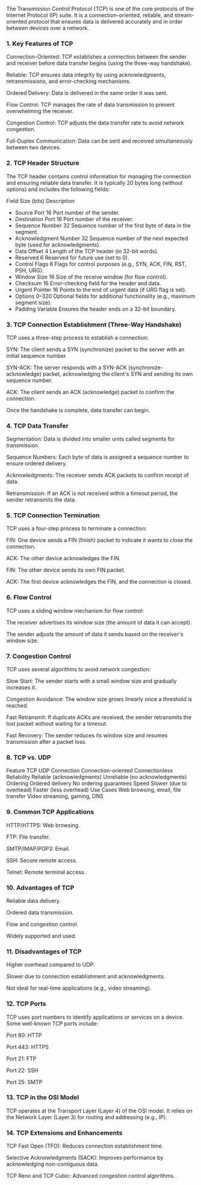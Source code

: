 The Transmission Control Protocol (TCP) is one of the core protocols of the Internet Protocol (IP) suite. It is a connection-oriented, reliable, and stream-oriented protocol that ensures data is delivered accurately and in order between devices over a network.

### 1. Key Features of TCP
Connection-Oriented: TCP establishes a connection between the sender and receiver before data transfer begins (using the three-way handshake).

Reliable: TCP ensures data integrity by using acknowledgments, retransmissions, and error-checking mechanisms.

Ordered Delivery: Data is delivered in the same order it was sent.

Flow Control: TCP manages the rate of data transmission to prevent overwhelming the receiver.

Congestion Control: TCP adjusts the data transfer rate to avoid network congestion.

Full-Duplex Communication: Data can be sent and received simultaneously between two devices.

### 2. TCP Header Structure
The TCP header contains control information for managing the connection and ensuring reliable data transfer. It is typically 20 bytes long (without options) and includes the following fields:

Field	Size (bits)	Description
- Source Port	16	Port number of the sender.
- Destination Port	16	Port number of the receiver.
- Sequence Number	32	Sequence number of the first byte of data in the segment.
- Acknowledgment Number	32	Sequence number of the next expected byte (used for acknowledgments).
- Data Offset	4	Length of the TCP header (in 32-bit words).
- Reserved	6	Reserved for future use (set to 0).
- Control Flags	6	Flags for control purposes (e.g., SYN, ACK, FIN, RST, PSH, URG).
- Window Size	16	Size of the receive window (for flow control).
- Checksum	16	Error-checking field for the header and data.
- Urgent Pointer	16	Points to the end of urgent data (if URG flag is set).
- Options	0–320	Optional fields for additional functionality (e.g., maximum segment size).
- Padding	Variable	Ensures the header ends on a 32-bit boundary.
### 3. TCP Connection Establishment (Three-Way Handshake)
TCP uses a three-step process to establish a connection:

SYN: The client sends a SYN (synchronize) packet to the server with an initial sequence number.

SYN-ACK: The server responds with a SYN-ACK (synchronize-acknowledge) packet, acknowledging the client's SYN and sending its own sequence number.

ACK: The client sends an ACK (acknowledge) packet to confirm the connection.

Once the handshake is complete, data transfer can begin.

### 4. TCP Data Transfer
Segmentation: Data is divided into smaller units called segments for transmission.

Sequence Numbers: Each byte of data is assigned a sequence number to ensure ordered delivery.

Acknowledgments: The receiver sends ACK packets to confirm receipt of data.

Retransmission: If an ACK is not received within a timeout period, the sender retransmits the data.

### 5. TCP Connection Termination
TCP uses a four-step process to terminate a connection:

FIN: One device sends a FIN (finish) packet to indicate it wants to close the connection.

ACK: The other device acknowledges the FIN.

FIN: The other device sends its own FIN packet.

ACK: The first device acknowledges the FIN, and the connection is closed.

### 6. Flow Control
TCP uses a sliding window mechanism for flow control:

The receiver advertises its window size (the amount of data it can accept).

The sender adjusts the amount of data it sends based on the receiver's window size.

### 7. Congestion Control
TCP uses several algorithms to avoid network congestion:

Slow Start: The sender starts with a small window size and gradually increases it.

Congestion Avoidance: The window size grows linearly once a threshold is reached.

Fast Retransmit: If duplicate ACKs are received, the sender retransmits the lost packet without waiting for a timeout.

Fast Recovery: The sender reduces its window size and resumes transmission after a packet loss.

### 8. TCP vs. UDP
Feature	TCP	UDP
Connection	Connection-oriented	Connectionless
Reliability	Reliable (acknowledgments)	Unreliable (no acknowledgments)
Ordering	Ordered delivery	No ordering guarantees
Speed	Slower (due to overhead)	Faster (less overhead)
Use Cases	Web browsing, email, file transfer	Video streaming, gaming, DNS
### 9. Common TCP Applications
HTTP/HTTPS: Web browsing.

FTP: File transfer.

SMTP/IMAP/POP3: Email.

SSH: Secure remote access.

Telnet: Remote terminal access.

### 10. Advantages of TCP
Reliable data delivery.

Ordered data transmission.

Flow and congestion control.

Widely supported and used.

### 11. Disadvantages of TCP
Higher overhead compared to UDP.

Slower due to connection establishment and acknowledgments.

Not ideal for real-time applications (e.g., video streaming).

### 12. TCP Ports
TCP uses port numbers to identify applications or services on a device. Some well-known TCP ports include:

Port 80: HTTP

Port 443: HTTPS

Port 21: FTP

Port 22: SSH

Port 25: SMTP

### 13. TCP in the OSI Model
TCP operates at the Transport Layer (Layer 4) of the OSI model. It relies on the Network Layer (Layer 3) for routing and addressing (e.g., IP).

### 14. TCP Extensions and Enhancements
TCP Fast Open (TFO): Reduces connection establishment time.

Selective Acknowledgments (SACK): Improves performance by acknowledging non-contiguous data.

TCP Reno and TCP Cubic: Advanced congestion control algorithms.
